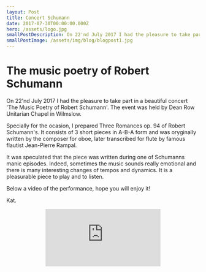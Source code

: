 ```yaml
---
layout: Post
title: Concert Schumann
date: 2017-07-30T00:00:00.000Z
hero: /assets/logo.jpg
smallPostDescription: On 22'nd July 2017 I had the pleasure to take part in a beautiful concert 'The Music Poetry...
smallPostImage: /assets/img/blog/blogpost1.jpg
---
```

# The music poetry of Robert Schumann

On 22'nd July 2017 I had the pleasure to take part in a beautiful concert 'The Music Poetry of Robert Schumann'. The event was held by Dean Row Unitarian Chapel in Wilmslow.

Specially for the ocasion, I prepared Three Romances op. 94 of Robert Schumann's. It consists of 3 short pieces in A-B-A form and was oryginally written by the composer for oboe, later transcribed for flute by famous flautist Jean-Pierre Rampal.

It was speculated that the piece was written during one of Schumanns manic episodes. Indeed, sometimes the music sounds really emotional and there is many interesting changes of tempos and dynamics. It is a pleasurable piece to play and to listen.

Below a video of the performance, hope you will enjoy it!

Kat.

<center><iframe class="embedded-video" src="https://www.youtube.com/embed/Hbptvx-atsY" frameborder="0" allowfullscreen></iframe>